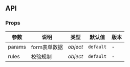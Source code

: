 ## API

### Props

| 参数 | 说明 | 类型 | 默认值 | 版本 |
|------|------|------|------|------|
| params | form表单数据 | *object* | `default` | - |
| rules | 校验规制 | *object* | `default` | - |
